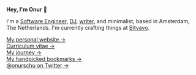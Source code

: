 **Hey, I'm Onur** 👋

I'm a [Software Engineer](https://www.linkedin.com/in/suyalcinkaya/), [DJ](https://soundcloud.com/jagerman), [writer](https://onur.dev/writing), and minimalist, based in Amsterdam, The Netherlands. I'm currently crafting things at [Bitvavo](https://bitvavo.com/en).

[My personal website &rarr;](https://onur.dev)<br />
[Curriculum vitae &rarr;](https://read.cv/onur)<br />
[My journey &rarr;](https://onur.dev/journey)<br />
[My handpicked bookmarks &rarr;](https://onur.dev/bookmarks)<br />
[@onurschu on Twitter &rarr;](https://twitter.com/onurschu)
